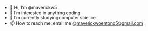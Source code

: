 - 👋 Hi, I’m @maverickw5
- 👀 I’m interested in anything coding
- 🌱 I’m currently studying computer science
- 📫 How to reach me: email me @maverickwoentono5@gmail.com
